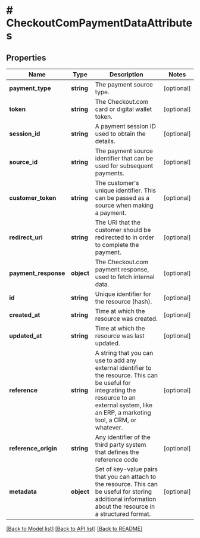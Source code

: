 # # CheckoutComPaymentDataAttributes

## Properties

Name | Type | Description | Notes
------------ | ------------- | ------------- | -------------
**payment_type** | **string** | The payment source type. | [optional]
**token** | **string** | The Checkout.com card or digital wallet token. | [optional]
**session_id** | **string** | A payment session ID used to obtain the details. | [optional]
**source_id** | **string** | The payment source identifier that can be used for subsequent payments. | [optional]
**customer_token** | **string** | The customer&#39;s unique identifier. This can be passed as a source when making a payment. | [optional]
**redirect_uri** | **string** | The URI that the customer should be redirected to in order to complete the payment. | [optional]
**payment_response** | **object** | The Checkout.com payment response, used to fetch internal data. | [optional]
**id** | **string** | Unique identifier for the resource (hash). | [optional]
**created_at** | **string** | Time at which the resource was created. | [optional]
**updated_at** | **string** | Time at which the resource was last updated. | [optional]
**reference** | **string** | A string that you can use to add any external identifier to the resource. This can be useful for integrating the resource to an external system, like an ERP, a marketing tool, a CRM, or whatever. | [optional]
**reference_origin** | **string** | Any identifier of the third party system that defines the reference code | [optional]
**metadata** | **object** | Set of key-value pairs that you can attach to the resource. This can be useful for storing additional information about the resource in a structured format. | [optional]

[[Back to Model list]](../../README.md#models) [[Back to API list]](../../README.md#endpoints) [[Back to README]](../../README.md)
